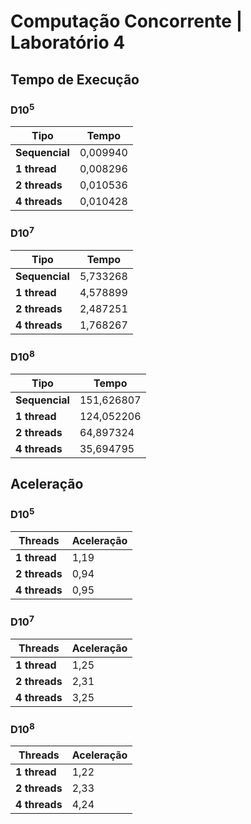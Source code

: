 # Computação Concorrente | Laboratório 4

## Tempo de Execução

### D10<sup>5</sup>

| Tipo | Tempo |
| --- | --- |
| **Sequencial** | 0,009940 |
| **1 thread** | 0,008296 |
| **2 threads** | 0,010536 |
| **4 threads** | 0,010428 |

### D10<sup>7</sup>

| Tipo | Tempo |
| --- | --- |
| **Sequencial** | 5,733268 |
| **1 thread** | 4,578899 |
| **2 threads** | 2,487251 |
| **4 threads** | 1,768267 |

### D10<sup>8</sup>

| Tipo | Tempo |
| --- | --- |
| **Sequencial** | 151,626807 |
| **1 thread** | 124,052206 |
| **2 threads** | 64,897324 |
| **4 threads** | 35,694795 |

## Aceleração

### D10<sup>5</sup>

| Threads | Aceleração |
| --- | --- |
| **1 thread** | 1,19 |
| **2 threads** | 0,94 |
| **4 threads** | 0,95 |

### D10<sup>7</sup>

| Threads | Aceleração |
| --- | --- |
| **1 thread** | 1,25 |
| **2 threads** | 2,31 |
| **4 threads** | 3,25 |

### D10<sup>8</sup>

| Threads | Aceleração |
| --- | --- |
| **1 thread** | 1,22 |
| **2 threads** | 2,33 |
| **4 threads** | 4,24 |
